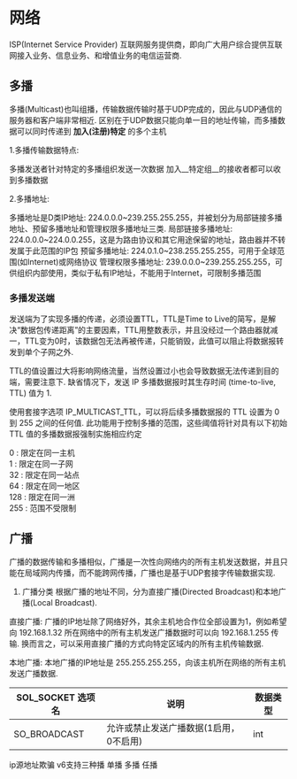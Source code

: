# 网络

ISP(Internet Service Provider) 互联网服务提供商，即向广大用户综合提供互联网接入业务、信息业务、和增值业务的电信运营商. 

## 多播

多播(Multicast)也叫组播，传输数据传输时基于UDP完成的，因此与UDP通信的服务器和客户端非常相近. 区别在于UDP数据只能向单一目的地址传输，而多播数据可以同时传递到 __加入(注册)特定__ 的多个主机

1.多播传输数据特点:

多播发送者针对特定的多播组织发送一次数据
加入__特定组__的接收者都可以收到多播数据

2.多播地址:

多播地址是D类IP地址: 224.0.0.0~239.255.255.255，并被划分为局部链接多播地址、预留多播地址和管理权限多播地址三类. 
局部链接多播地址: 224.0.0.0~224.0.0.255，这是为路由协议和其它用途保留的地址，路由器并不转发属于此范围的IP包
预留多播地址: 224.0.1.0~238.255.255.255，可用于全球范围(如Internet)或网络协议
管理权限多播地址: 239.0.0.0~239.255.255.255，可供组织内部使用，类似于私有IP地址，不能用于Internet，可限制多播范围

### 多播发送端

发送端为了实现多播的传递，必须设置TTL，TTL是Time to Live的简写，是解决“数据包传递距离”的主要因素，TTL用整数表示，并且没经过一个路由器就减一，TTL变为0时，该数据包无法再被传递，只能销毁，此值可以阻止将数据报转发到单个子网之外. 

TTL的值设置过大将影响网络流量，当然设置过小也会导致数据无法传递到目的端，需要注意下. 缺省情况下，发送 IP 多播数据报时其生存时间 (time-to-live, TTL) 值为 1. 

使用套接字选项 IP_MULTICAST_TTL，可以将后续多播数据报的 TTL 设置为 0 到 255 之间的任何值. 此功能用于控制多播的范围，这些阈值将针对具有以下初始 TTL 值的多播数据报强制实施相应约定

0 : 限定在同一主机  
1 : 限定在同一子网  
32 : 限定在同一站点  
64 : 限定在同一地区  
128 : 限定在同一洲  
255 : 范围不受限制  

## 广播

广播的数据传输和多播相似，广播是一次性向网络内的所有主机发送数据，并且只能在局域网内传播，而不能跨网传播，广播也是基于UDP套接字传输数据实现. 

1. 广播分类
根据广播的地址不同，分为直接广播(Directed Broadcast)和本地广播(Local Broadcast). 

直接广播: 广播的IP地址除了网络好外，其余主机地合作位全部设置为1，例如希望向 192.168.1.32 所在网络中的所有主机发送广播数据时可以向 192.168.1.255 传输. 换而言之，可以采用直接广播的方式向特定区域内的所有主机传输数据. 

本地广播: 本地广播的IP地址是 255.255.255.255，向该主机所在网络的所有主机发送广播数据. 

**SOL_SOCKET** 选项名|说明|数据类型|
|--|--|--|
SO_BROADCAST|允许或禁止发送广播数据(1启用，0不启用)|int|

ip源地址欺骗
v6支持三种播
单播
多播
任播
